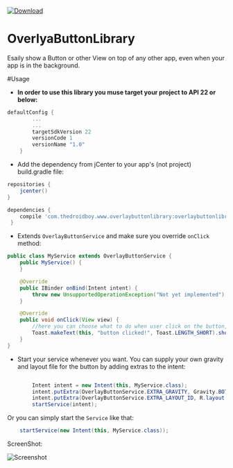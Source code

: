  [ ![Download](https://api.bintray.com/packages/yshahak/OverlyaButtonLibrary/OverlyaButtonLibrary/images/download.svg) ](https://bintray.com/yshahak/OverlyaButtonLibrary/OverlyaButtonLibrary/_latestVersion)
# OverlyaButtonLibrary
Esaily show a Button or other View on top of any other app, even when your app is in the background.

#Usage
* __In order to use this library you muse target your project to API 22 or below:__

```gradle
defaultConfig {
        ...
        ...
        targetSdkVersion 22
        versionCode 1
        versionName "1.0"
    }
```

* Add the dependency from jCenter to your app's (not project) build.gradle file:

```gradle
repositories {
    jcenter()
}
```


```gradle
dependencies {
    compile 'com.thedroidboy.www.overlaybuttonlibrary:overlaybuttonlibrary:1.0.0'
 }
 ```


* Extends `OverlayButtonService` and make sure you override `onClick` method:


```java
public class MyService extends OverlayButtonService {
    public MyService() {
    }

    @Override
    public IBinder onBind(Intent intent) {
        throw new UnsupportedOperationException("Not yet implemented");
    }

    @Override
    public void onClick(View view) {
        //here you can choose what to do when user click on the button, for example:
        Toast.makeText(this, "button clicked!", Toast.LENGTH_SHORT).show();
    }
}
```

* Start your service whenever you want. You can supply your own gravity and layout file for the button by adding extras to the intent:

```java

        Intent intent = new Intent(this, MyService.class);
        intent.putExtra(OverlayButtonService.EXTRA_GRAVITY, Gravity.BOTTOM | Gravity.LEFT);
        intent.putExtra(OverlayButtonService.EXTRA_LAYOUT_ID, R.layout.my_button);
        startService(intent);
```

Or you can simply start the `Service` like that:

```java
    startService(new Intent(this, MyService.class));
```


ScreenShot:


![Screenshot](https://cloud.githubusercontent.com/assets/6691908/21393349/aac5efa8-c79c-11e6-9e08-d879f9b96d06.jpg)
